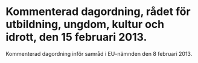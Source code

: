 # Kommenterad dagordning, rådet för utbildning, ungdom, kultur och idrott, den 15 februari 2013.

Kommenterad dagordning inför samråd i EU\-nämnden den 8 februari 2013\.
